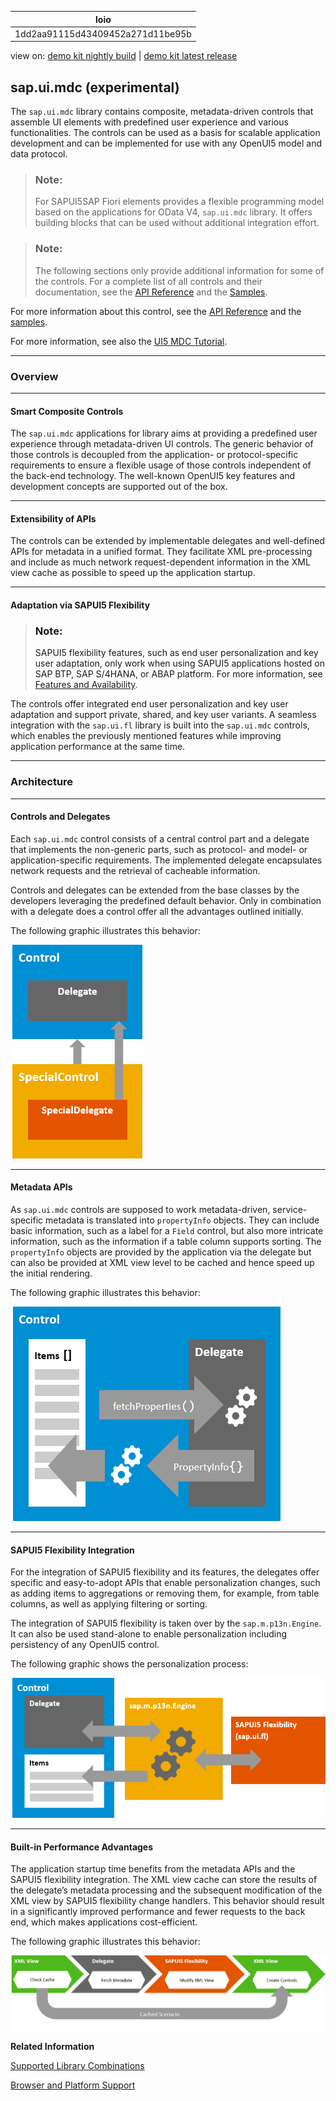 <!-- loio1dd2aa91115d43409452a271d11be95b -->

| loio |
| -----|
| 1dd2aa91115d43409452a271d11be95b |

<div id="loio">

view on: [demo kit nightly build](https://sdk.openui5.org/nightly/#/topic/1dd2aa91115d43409452a271d11be95b) | [demo kit latest release](https://sdk.openui5.org/topic/1dd2aa91115d43409452a271d11be95b)</div>

## sap.ui.mdc \(experimental\)

The `sap.ui.mdc` library contains composite, metadata-driven controls that assemble UI elements with predefined user experience and various functionalities. The controls can be used as a basis for scalable application development and can be implemented for use with any OpenUI5 model and data protocol.

> ### Note:  
> For SAPUI5SAP Fiori elements provides a flexible programming model based on the applications for OData V4, `sap.ui.mdc` library. It offers building blocks that can be used without additional integration effort.

> ### Note:  
> The following sections only provide additional information for some of the controls. For a complete list of all controls and their documentation, see the [API Reference](https://sdk.openui5.org/api) and the [Samples](https://sdk.openui5.org/controls). 

For more information about this control, see the [API Reference](https://sdk.openui5.org/api/sap.ui.mdc) and the [samples](https://sdk.openui5.org/entity/sap.ui.mdc).

For more information, see also the [UI5 MDC Tutorial](https://github.com/SAP-samples/ui5-mdc-json-tutorial).

***

<a name="loio1dd2aa91115d43409452a271d11be95b__section_y3w_kvf_qxb"/>

### Overview

***

#### Smart Composite Controls

The `sap.ui.mdc` applications for library aims at providing a predefined user experience through metadata-driven UI controls. The generic behavior of those controls is decoupled from the application- or protocol-specific requirements to ensure a flexible usage of those controls independent of the back-end technology. The well-known OpenUI5 key features and development concepts are supported out of the box.

***

#### Extensibility of APIs

The controls can be extended by implementable delegates and well-defined APIs for metadata in a unified format. They facilitate XML pre-processing and include as much network request-dependent information in the XML view cache as possible to speed up the application startup.

***

#### Adaptation via SAPUI5 Flexibility

> ### Note:  
> SAPUI5 flexibility features, such as end user personalization and key user adaptation, only work when using SAPUI5 applications hosted on SAP BTP, SAP S/4HANA, or ABAP platform. For more information, see [Features and Availability](https://help.sap.com/docs/UI5_FLEXIBILITY/430e2c1a4ff241bc8162df4bf51e0730/41ada93054994698ab9067855bb85fe1.html).

The controls offer integrated end user personalization and key user adaptation and support private, shared, and key user variants. A seamless integration with the `sap.ui.fl` library is built into the `sap.ui.mdc` controls, which enables the previously mentioned features while improving application performance at the same time.

***

<a name="loio1dd2aa91115d43409452a271d11be95b__section_hg5_2dm_qxb"/>

### Architecture

***

#### Controls and Delegates

Each `sap.ui.mdc` control consists of a central control part and a delegate that implements the non-generic parts, such as protocol- and model- or application-specific requirements. The implemented delegate encapsulates network requests and the retrieval of cacheable information.

Controls and delegates can be extended from the base classes by the developers leveraging the predefined default behavior. Only in combination with a delegate does a control offer all the advantages outlined initially.

The following graphic illustrates this behavior:

![Each control is used in combination with a delegate. Controls and their related delegates form a unit that can then be used as described and together with other controls and their respective delegates.](images/loio175859c197a7491d91ab81c09b3104d1_LowRes.png)

***

#### Metadata APIs

As `sap.ui.mdc` controls are supposed to work metadata-driven, service-specific metadata is translated into `propertyInfo` objects. They can include basic information, such as a label for a `Field` control, but also more intricate information, such as the information if a table column supports sorting. The `propertyInfo` objects are provided by the application via the delegate but can also be provided at XML view level to be cached and hence speed up the initial rendering.

The following graphic illustrates this behavior:

![The control fetches data from the delegate and retrieves this metadata from a related PropertyInfo object via the delegate.](images/loioa36e1106565d48c08b10fafca377f66a_LowRes.png)

***

#### SAPUI5 Flexibility Integration

For the integration of SAPUI5 flexibility and its features, the delegates offer specific and easy-to-adopt APIs that enable personalization changes, such as adding items to aggregations or removing them, for example, from table columns, as well as applying filtering or sorting.

The integration of SAPUI5 flexibility is taken over by the `sap.m.p13n.Engine`. It can also be used stand-alone to enable personalization including persistency of any OpenUI5 control.

The following graphic shows the personalization process:

![The controls and their delegates work together with the sap.m.p13n.Engine and SAPUI5 flexibility with its sap.ui.fl library to enable personalization.](images/loio82a3a3262e9c42c59b0a3ac1e15f73e5_LowRes.png)

***

#### Built-in Performance Advantages

The application startup time benefits from the metadata APIs and the SAPUI5 flexibility integration. The XML view cache can store the results of the delegate’s metadata processing and the subsequent modification of the XML view by SAPUI5 flexibility change handlers. This behavior should result in a significantly improved performance and fewer requests to the back end, which makes applications cost-efficient.

The following graphic illustrates this behavior:

![Based on the cache check in the XML view, the delegate fetches the metadata. After that, the XML view is modified by SAPUI5 flexibility, which results in the creation of a control using the cached scenario.](images/loio7a21af4655af428f8791f31a98c89513_LowRes.png)

**Related Information**  


[Supported Library Combinations](Supported_Library_Combinations_363cd16.md "OpenUI5 provides a set of JavaScript and CSS libraries, which can be combined in an application using the combinations that are supported.")

[Browser and Platform Support](Browser_and_Platform_Support_74b59ef.md "Here you can find information on the browser and platform support for the OpenUI5 libraries on iOS, Android, macOS, and Windows platforms.")

